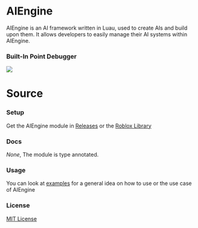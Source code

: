 # AIEngine

AIEngine is an AI framework written in Luau, used to create AIs and build upon them. 
It allows developers to easily manage their AI systems within AIEngine.

### Built-In Point Debugger
![](/.contents/debug-demo1.gif)

# Source

### Setup
Get the AIEngine module in [Releases](https://github.com/Sythivo/AIEngine/releases) or the [Roblox Library](https://www.roblox.com/library/12459518371)

### Docs
*None*, The module is type annotated.

### Usage
You can look at [examples](/examples) for a general idea on how to use or the use case of AIEngine

### License
[MIT License](/LICENSE)
